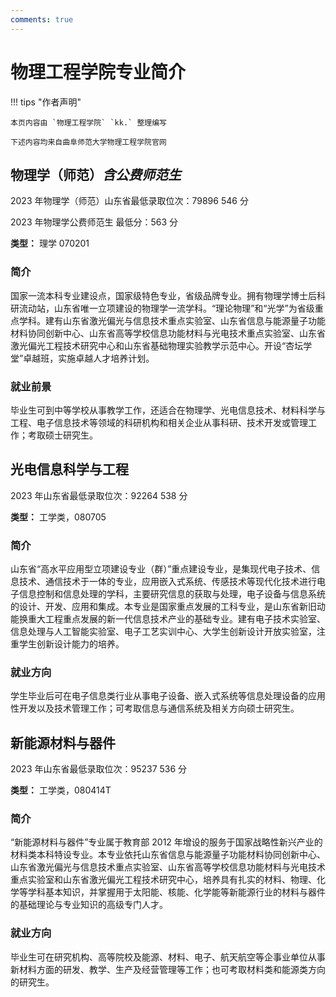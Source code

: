 ```yaml
---
comments: true
---
```


# 物理工程学院专业简介

!!! tips "作者声明"

    本页内容由 `物理工程学院` `kk.` 整理编写

    下述内容均来自曲阜师范大学物理工程学院官网

## 物理学（师范）_含公费师范生_

2023 年物理学（师范）山东省最低录取位次：79896 546 分

2023 年物理学公费师范生 最低分：563 分

**类型：** 理学 070201

### 简介

国家一流本科专业建设点，国家级特色专业，省级品牌专业。拥有物理学博士后科研流动站，山东省唯一立项建设的物理学一流学科。“理论物理”和“光学”为省级重点学科。建有山东省激光偏光与信息技术重点实验室、山东省信息与能源量子功能材料协同创新中心、山东省高等学校信息功能材料与光电技术重点实验室、山东省激光偏光工程技术研究中心和山东省基础物理实验教学示范中心。开设“杏坛学堂”卓越班，实施卓越人才培养计划。

### 就业前景

毕业生可到中等学校从事教学工作，还适合在物理学、光电信息技术、材料科学与工程、电子信息技术等领域的科研机构和相关企业从事科研、技术开发或管理工作；考取硕士研究生。

## 光电信息科学与工程

2023 年山东省最低录取位次：92264 538 分

**类型：** 工学类，080705

### 简介

山东省“高水平应用型立项建设专业（群）”重点建设专业，是集现代电子技术、信息技术、通信技术于一体的专业，应用嵌入式系统、传感技术等现代化技术进行电子信息控制和信息处理的学科，主要研究信息的获取与处理，电子设备与信息系统的设计、开发、应用和集成。本专业是国家重点发展的工科专业，是山东省新旧动能换重大工程重点发展的新一代信息技术产业的基础专业。建有电子技术实验室、信息处理与人工智能实验室、电子工艺实训中心、大学生创新设计开放实验室，注重学生创新设计能力的培养。

### 就业方向

学生毕业后可在电子信息类行业从事电子设备、嵌入式系统等信息处理设备的应用性开发以及技术管理工作；可考取信息与通信系统及相关方向硕士研究生。

## 新能源材料与器件

2023 年山东省最低录取位次：95237 536 分

**类型：** 工学类，080414T

### 简介

“新能源材料与器件”专业属于教育部 2012 年增设的服务于国家战略性新兴产业的材料类本科特设专业。本专业依托山东省信息与能源量子功能材料协同创新中心、山东省激光偏光与信息技术重点实验室、山东省高等学校信息功能材料与光电技术重点实验室和山东省激光偏光工程技术研究中心，培养具有扎实的材料、物理、化学等学科基本知识，并掌握用于太阳能、核能、化学能等新能源行业的材料与器件的基础理论与专业知识的高级专门人才。

### 就业方向

毕业生可在研究机构、高等院校及能源、材料、电子、航天航空等企事业单位从事新材料方面的研发、教学、生产及经营管理等工作；也可考取材料类和能源类方向的研究生。

